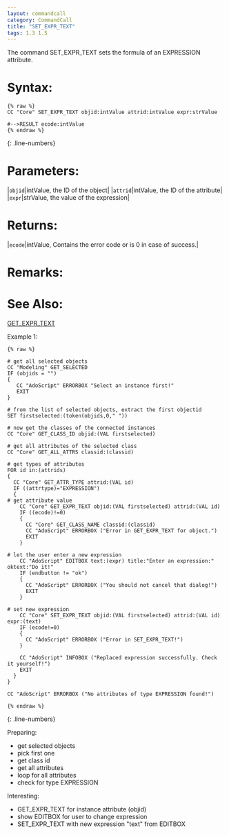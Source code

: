 ```yaml
---
layout: commandcall
category: CommandCall
title: "SET_EXPR_TEXT"
tags: 1.3 1.5
---
```


The command SET_EXPR_TEXT sets the formula of an EXPRESSION attribute.

# Syntax:  

```adoscript
{% raw %}
CC "Core" SET_EXPR_TEXT objid:intValue attrid:intValue expr:strValue

#-->RESULT ecode:intValue
{% endraw %}
```
{: .line-numbers}

# Parameters:  

|`objid`|intValue, the ID of the object|
|`attrid`|intValue, the ID of the attribute|
|`expr`|strValue, the value of the expression|

# Returns:  

|`ecode`|intValue, Contains the error code or is 0 in case of success.|

# Remarks:



# See Also:  

[GET_EXPR_TEXT](get_expr_text.html "GET_EXPR_TEXT")  


Example 1:

```adoscript
{% raw %}

# get all selected objects
CC "Modeling" GET_SELECTED
IF (objids = "")
{
   CC "AdoScript" ERRORBOX "Select an instance first!"
   EXIT
}

# from the list of selected objects, extract the first objectid
SET firstselected:(token(objids,0," "))

# now get the classes of the connected instances
CC "Core" GET_CLASS_ID objid:(VAL firstselected)

# get all attributes of the selected class
CC "Core" GET_ALL_ATTRS classid:(classid)

# get types of attributes
FOR id in:(attrids)
{
  CC "Core" GET_ATTR_TYPE attrid:(VAL id)
  IF ((attrtype)="EXPRESSION")
  {
# get attribute value
    CC "Core" GET_EXPR_TEXT objid:(VAL firstselected) attrid:(VAL id)
    IF ((ecode)!=0)
    {
      CC "Core" GET_CLASS_NAME classid:(classid)
      CC "AdoScript" ERRORBOX ("Error in GET_EXPR_TEXT for object.")
      EXIT
    }

# let the user enter a new expression
    CC "AdoScript" EDITBOX text:(expr) title:"Enter an expression:" oktext:"Do it!"
    IF (endbutton != "ok")
    {
      CC "AdoScript" ERRORBOX ("You should not cancel that dialog!")
      EXIT
    }
  
# set new expression
    CC "Core" SET_EXPR_TEXT objid:(VAL firstselected) attrid:(VAL id) expr:(text)
    IF (ecode!=0)
    {
      CC "AdoScript" ERRORBOX ("Error in SET_EXPR_TEXT!")
    }
    
    CC "AdoScript" INFOBOX ("Replaced expression successfully. Check it yourself!")
    EXIT
  }
}

CC "AdoScript" ERRORBOX ("No attributes of type EXPRESSION found!")

{% endraw %}
```
{: .line-numbers}

Preparing:  
- get selected objects  
- pick first one  
- get class id  
- get all attributes  
- loop for all attributes  
- check for type EXPRESSION

Interesting:  
- GET_EXPR_TEXT for instance attribute (objid)  
- show EDITBOX for user to change expression  
- SET_EXPR_TEXT with new expression "text" from EDITBOX  
